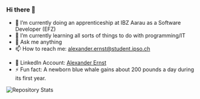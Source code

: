 ### Hi there 👋

- 🔭 I’m currently doing an apprenticeship at IBZ Aarau as a Software Developer (EFZ)
- 🌱 I’m currently learning all sorts of things to do with programming/IT
- 💬 Ask me anything
- 📫 How to reach me: alexander.ernst@student.ipso.ch
<!--- - 🌐 My Website: [alexanderernst.ch](https://alexanderernst.ch) --->
- 🏢 LinkedIn Account: [Alexander Ernst](https://www.linkedin.com/in/alexanderternst/)
- ⚡ Fun fact: A newborn blue whale gains about 200 pounds a day during its first year.

![Repository Stats](https://github-readme-stats.vercel.app/api/top-langs/?username=alexanderternst&theme=blue-green)
